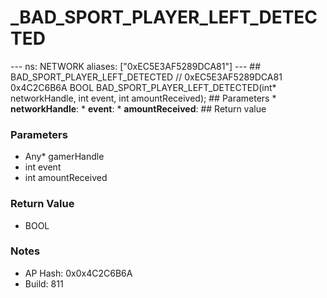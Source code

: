 # _BAD_SPORT_PLAYER_LEFT_DETECTED

--- ns: NETWORK aliases: ["0xEC5E3AF5289DCA81"] --- ## BAD_SPORT_PLAYER_LEFT_DETECTED  // 0xEC5E3AF5289DCA81 0x4C2C6B6A BOOL BAD_SPORT_PLAYER_LEFT_DETECTED(int* networkHandle, int event, int amountReceived);   ## Parameters * **networkHandle**: * **event**: * **amountReceived**:  ## Return value

### Parameters
* Any* gamerHandle
* int event
* int amountReceived

### Return Value
* BOOL

### Notes
* AP Hash: 0x0x4C2C6B6A
* Build: 811

